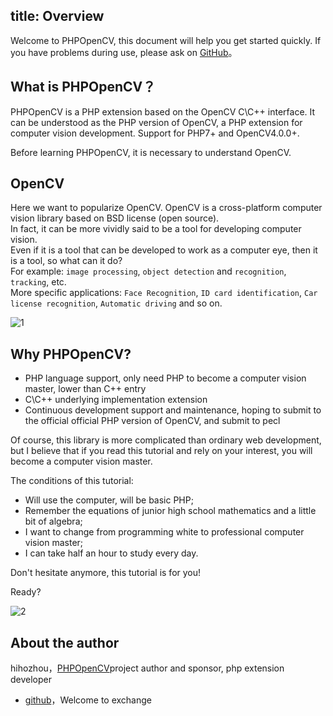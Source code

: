 title: Overview
---

Welcome to PHPOpenCV, this document will help you get started quickly. 
If you have problems during use, please ask on [GitHub](https://github.com/hihozhou/php-opencv/issues)。

## What is PHPOpenCV？

PHPOpenCV is a PHP extension based on the OpenCV C\C++ interface. It can be understood as the PHP version of OpenCV, a PHP extension for computer vision development.
Support for PHP7+ and OpenCV4.0.0+.

Before learning PHPOpenCV, it is necessary to understand OpenCV.

## OpenCV

Here we want to popularize OpenCV. OpenCV is a cross-platform computer vision library based on BSD license (open source).   
In fact, it can be more vividly said to be a tool for developing computer vision.  
Even if it is a tool that can be developed to work as a computer eye, then it is a tool, so what can it do?  
For example: `image processing`, `object detection` and `recognition`, `tracking`, etc.  
More specific applications: `Face Recognition`, `ID card identification`, `Car license recognition`, `Automatic driving` and so on.

![1](/images/docs/index/1.jpg)

## Why PHPOpenCV?

- PHP language support, only need PHP to become a computer vision master, lower than C++ entry
- C\C++ underlying implementation extension
- Continuous development support and maintenance, hoping to submit to the official official PHP version of OpenCV, and submit to pecl

Of course, this library is more complicated than ordinary web development, but I believe that if you read this tutorial and rely on your interest, you will become a computer vision master.

The conditions of this tutorial:
- Will use the computer, will be basic PHP;
- Remember the equations of junior high school mathematics and a little bit of algebra;
- I want to change from programming white to professional computer vision master;
- I can take half an hour to study every day.

Don't hesitate anymore, this tutorial is for you!

Ready?

![2](/images/docs/index/2.png)

## About the author

hihozhou，[PHPOpenCV](https://github.com/hihozhou/php-opencv)project author and sponsor, php extension developer
- [github](https://github.com/hihozhou/php-opencv)，Welcome to exchange


